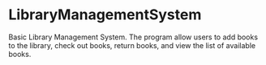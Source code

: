 # LibraryManagementSystem
Basic Library Management System. The program allow users to add books to the library, check out books, return books, and view the list of available books.
